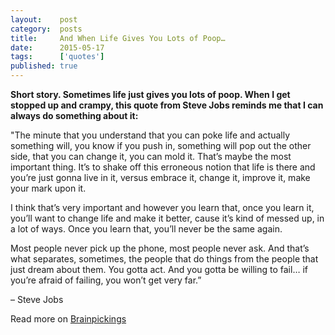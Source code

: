 ```yaml
---
layout:    post
category:  posts
title:     And When Life Gives You Lots of Poop…
date:      2015-05-17
tags:      ['quotes']
published: true
---
```


**Short story. Sometimes life just gives you lots of poop. When I get stopped up and crampy, this quote from Steve Jobs reminds me that I can always do something about it:**

"The minute that you understand that you can poke life and actually something will, you know if you push in, something will pop out the other side, that you can change it, you can mold it. That’s maybe the most important thing. It’s to shake off this erroneous notion that life is there and you’re just gonna live in it, versus embrace it, change it, improve it, make your mark upon it. 

I think that’s very important and however you learn that, once you learn it, you’ll want to change life and make it better, cause it’s kind of messed up, in a lot of ways. Once you learn that, you’ll never be the same again.

Most people never pick up the phone, most people never ask. And that’s what separates, sometimes, the people that do things from the people that just dream about them. You gotta act. And you gotta be willing to fail… if you’re afraid of failing, you won’t get very far.”

– Steve Jobs


Read more on [Brainpickings](http://t.co/AhRXE9KCLC)
